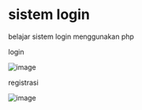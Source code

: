 # sistem login
belajar sistem login menggunakan php


login


![image](https://user-images.githubusercontent.com/100121459/160369098-1634e458-2e36-4892-8ea2-e1380b26b964.png)


registrasi


![image](https://user-images.githubusercontent.com/100121459/160369247-86b61005-2ab5-41aa-91c6-00b753106c4f.png)
